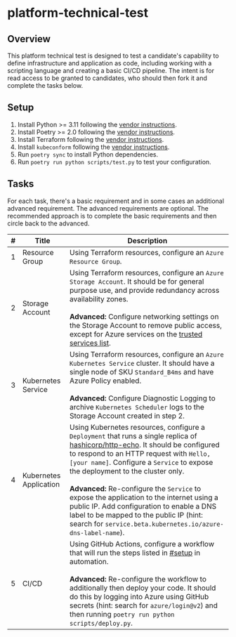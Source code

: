 # platform-technical-test

## Overview

This platform technical test is designed to test a candidate's capability to define infrastructure and application as code, including working with a scripting language and creating a basic CI/CD pipeline. The intent is for read access to be granted to candidates, who should then fork it and complete the tasks below.

## Setup

1. Install Python >= 3.11 following the [vendor instructions](https://www.python.org/downloads/).
1. Install Poetry >= 2.0 following the [vendor instructions](https://python-poetry.org/docs/#installation).
1. Install Terraform following the [vendor instructions](https://developer.hashicorp.com/terraform/tutorials/aws-get-started/install-cli#install-terraform).
1. Install `kubeconform` following the [vendor instructions](https://github.com/yannh/kubeconform?tab=readme-ov-file#installation).
1. Run `poetry sync` to install Python dependencies.
1. Run `poetry run python scripts/test.py` to test your configuration.

## Tasks

For each task, there's a basic requirement and in some cases an additional advanced requirement. The advanced requirements are optional. The recommended approach is to complete the basic requirements and then circle back to the advanced.

| # | Title | Description |
|---|---|---|
| 1 | Resource Group | Using Terraform resources, configure an `Azure Resource Group`. |
| 2 | Storage Account | Using Terraform resources, configure an `Azure Storage Account`. It should be for general purpose use, and provide redundancy across availability zones.<br><br>**Advanced:** Configure networking settings on the Storage Account to remove public access, except for Azure services on the [trusted services list](https://learn.microsoft.com/en-gb/azure/storage/common/storage-network-security?tabs=azure-portal#grant-access-to-trusted-azure-services). |
| 3 | Kubernetes Service | Using Terraform resources, configure an `Azure Kubernetes Service` cluster. It should have a single node of SKU `Standard_B4ms` and have Azure Policy enabled.<br><br>**Advanced:** Configure Diagnostic Logging to archive `Kubernetes Scheduler` logs to the Storage Account created in step 2. |
| 4 | Kubernetes Application | Using Kubernetes resources, configure a `Deployment` that runs a single replica of [hashicorp/http-echo](https://hub.docker.com/r/hashicorp/http-echo). It should be configured to respond to an HTTP request with `Hello, [your name]`. Configure a `Service` to expose the deployment to the cluster only.<br><br>**Advanced:** Re-configure the `Service` to expose the application to the internet using a public IP. Add configuration to enable a DNS label to be mapped to the public IP (hint: search for `service.beta.kubernetes.io/azure-dns-label-name`). |
| 5 | CI/CD | Using GitHub Actions, configure a workflow that will run the steps listed in [#setup](#setup) in automation.<br><br>**Advanced:** Re-configure the workflow to additionally then deploy your code. It should do this by logging into Azure using GitHub secrets (hint: search for `azure/login@v2`) and then running `poetry run python scripts/deploy.py`. |
